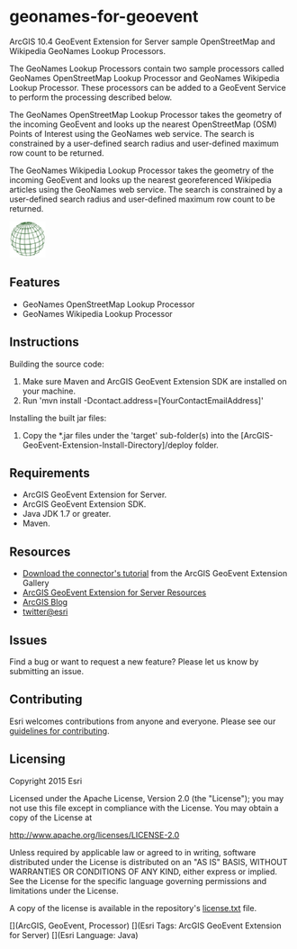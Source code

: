 # geonames-for-geoevent

ArcGIS 10.4 GeoEvent Extension for Server sample OpenStreetMap and Wikipedia GeoNames Lookup Processors.

The GeoNames Lookup Processors contain two sample processors called GeoNames OpenStreetMap Lookup Processor and GeoNames Wikipedia Lookup Processor. These processors can be added to a GeoEvent Service to perform the processing described below.

The GeoNames OpenStreetMap Lookup Processor takes the geometry of the incoming GeoEvent and looks up the nearest OpenStreetMap (OSM) Points of Interest using the GeoNames web service. The search is constrained by a user-defined search radius and user-defined maximum row count to be returned.

The GeoNames Wikipedia Lookup Processor takes the geometry of the incoming GeoEvent and looks up the nearest georeferenced Wikipedia articles using the GeoNames web service. The search is constrained by a user-defined search radius and user-defined maximum row count to be returned.

![App](geonames-for-geoevent.png?raw=true)

## Features
* GeoNames OpenStreetMap Lookup Processor
* GeoNames Wikipedia Lookup Processor

## Instructions

Building the source code:

1. Make sure Maven and ArcGIS GeoEvent Extension SDK are installed on your machine.
2. Run 'mvn install -Dcontact.address=[YourContactEmailAddress]'

Installing the built jar files:

1. Copy the *.jar files under the 'target' sub-folder(s) into the [ArcGIS-GeoEvent-Extension-Install-Directory]/deploy folder.

## Requirements

* ArcGIS GeoEvent Extension for Server.
* ArcGIS GeoEvent Extension SDK.
* Java JDK 1.7 or greater.
* Maven.

## Resources

* [Download the connector's tutorial](https://www.arcgis.com/home/item.html?id=d9db42537c74437da84288930ced6c81) from the ArcGIS GeoEvent Extension Gallery
* [ArcGIS GeoEvent Extension for Server Resources](http://links.esri.com/geoevent)
* [ArcGIS Blog](http://blogs.esri.com/esri/arcgis/)
* [twitter@esri](http://twitter.com/esri)

## Issues

Find a bug or want to request a new feature?  Please let us know by submitting an issue.

## Contributing

Esri welcomes contributions from anyone and everyone. Please see our [guidelines for contributing](https://github.com/esri/contributing).

## Licensing
Copyright 2015 Esri

Licensed under the Apache License, Version 2.0 (the "License");
you may not use this file except in compliance with the License.
You may obtain a copy of the License at

   http://www.apache.org/licenses/LICENSE-2.0

Unless required by applicable law or agreed to in writing, software
distributed under the License is distributed on an "AS IS" BASIS,
WITHOUT WARRANTIES OR CONDITIONS OF ANY KIND, either express or implied.
See the License for the specific language governing permissions and
limitations under the License.

A copy of the license is available in the repository's [license.txt](license.txt?raw=true) file.

[](ArcGIS, GeoEvent, Processor)
[](Esri Tags: ArcGIS GeoEvent Extension for Server)
[](Esri Language: Java)
